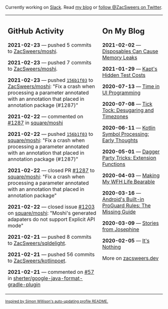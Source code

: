 Currently working on [Slack](https://slack.com/). Read [my blog](https://zacsweers.dev/) or [follow @ZacSweers on Twitter](https://twitter.com/ZacSweers).

<table><tr><td valign="top" width="60%">

## GitHub Activity
<!-- githubActivity starts -->
**2021-02-23** — pushed 5 commits to [ZacSweers/moshi](https://api.github.com/repos/ZacSweers/moshi).

**2021-02-23** — pushed 7 commits to [ZacSweers/moshi](https://api.github.com/repos/ZacSweers/moshi).

**2021-02-23** — pushed [`156b1f03`](https://github.com/ZacSweers/moshi/commit/156b1f03656891d87f6b8d3bdd0fff2650fa9b8b) to [ZacSweers/moshi](https://api.github.com/repos/ZacSweers/moshi): "Fix a crash when processing a parameter annotated with an annotation that placed in annotation package (#1287)"

**2021-02-22** — commented on [#1287](https://github.com/square/moshi/pull/1287#issuecomment-783163135) in [square/moshi](https://api.github.com/repos/square/moshi)

**2021-02-22** — pushed [`156b1f03`](https://github.com/square/moshi/commit/156b1f03656891d87f6b8d3bdd0fff2650fa9b8b) to [square/moshi](https://api.github.com/repos/square/moshi): "Fix a crash when processing a parameter annotated with an annotation that placed in annotation package (#1287)"

**2021-02-22** — closed PR [#1287](https://api.github.com/repos/square/moshi/pulls/1287) to [square/moshi](https://api.github.com/repos/square/moshi): "Fix a crash when processing a parameter annotated with an annotation that placed in annotation package"

**2021-02-22** — closed issue [#1203](https://api.github.com/repos/square/moshi/issues/1203) on [square/moshi](https://api.github.com/repos/square/moshi): "Moshi's generated adapaters do not support Explicit API mode"

**2021-02-21** — pushed 8 commits to [ZacSweers/sqldelight](https://api.github.com/repos/ZacSweers/sqldelight).

**2021-02-21** — pushed 56 commits to [ZacSweers/kotlinpoet](https://api.github.com/repos/ZacSweers/kotlinpoet).

**2021-02-21** — commented on [#57](https://github.com/sherter/google-java-format-gradle-plugin/issues/57#issuecomment-782934645) in [sherter/google-java-format-gradle-plugin](https://api.github.com/repos/sherter/google-java-format-gradle-plugin)
<!-- githubActivity ends -->
</td><td valign="top" width="40%">

## On My Blog
<!-- blog starts -->
**2021-02-02** — [Disposables Can Cause Memory Leaks](https://www.zacsweers.dev/disposables-can-cause-memory-leaks/)

**2021-01-29** — [Kapt's Hidden Test Costs](https://www.zacsweers.dev/kapts-hidden-test-costs/)

**2020-07-13** — [Time in UI Programming](https://www.zacsweers.dev/time-in-ui/)

**2020-07-08** — [Tick Tock: Desugaring and Timezones](https://www.zacsweers.dev/ticktock-desugaring-timezones/)

**2020-06-11** — [Kotlin Symbol Processing: Early Thoughts](https://www.zacsweers.dev/kotlin-symbol-processor-early-thoughts/)

**2020-05-01** — [Dagger Party Tricks: Extension Functions](https://www.zacsweers.dev/dagger-party-tricks-extension-functions/)

**2020-04-03** — [Making My WFH Life Bearable](https://www.zacsweers.dev/making-wfh-life-bearable/)

**2020-03-16** — [Android's Built-in ProGuard Rules: The Missing Guide](https://www.zacsweers.dev/android-proguard-rules/)

**2020-03-09** — [Stories from Josephine](https://www.zacsweers.dev/stories-from-josephine/)

**2020-02-05** — [It's Nothing](https://www.zacsweers.dev/its-nothing/)
<!-- blog ends -->
More on [zacsweers.dev](https://zacsweers.dev/)
</td></tr></table>

<sub><a href="https://simonwillison.net/2020/Jul/10/self-updating-profile-readme/">Inspired by Simon Willison's auto-updating profile README.</a></sub>